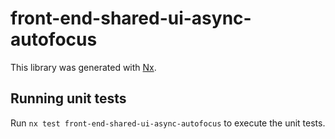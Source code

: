 # front-end-shared-ui-async-autofocus

This library was generated with [Nx](https://nx.dev).

## Running unit tests

Run `nx test front-end-shared-ui-async-autofocus` to execute the unit tests.

